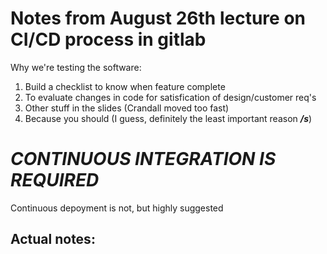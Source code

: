 # **Notes from August 26th lecture on CI/CD process in gitlab**

Why we're testing the software:
1. Build a checklist to know when feature complete
2. To evaluate changes in code for satisfication of design/customer req's
3. Other stuff in the slides (Crandall moved too fast)
4. Because you should (I guess, definitely the least important reason ***/s***)

# ***CONTINUOUS INTEGRATION IS REQUIRED***
Continuous depoyment is not, but highly suggested

## Actual notes:


